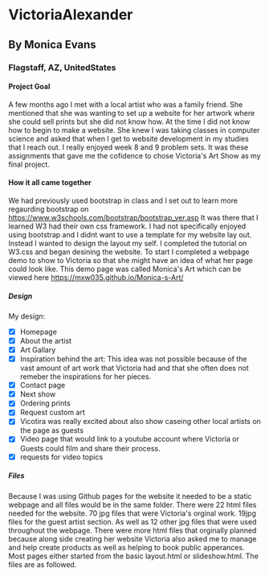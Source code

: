 # VictoriaAlexander
## By Monica Evans 
### Flagstaff, AZ, UnitedStates 

#### Project Goal 

A few months ago I met with a local artist who was a family friend. She mentioned that she was wanting to set up a
website for her artwork where she could sell prints but she did not know how.
At the time I did not know how to begin to make a website. She knew I was taking classes in computer science and asked that when I
get to website development in my studies that I reach out.
I really enjoyed week 8 and 9 problem sets. It was these assignments that gave me the cofidence to chose Victoria's Art Show as my
final project.

#### How it all came together 

We had previously used bootstrap in class and I set out to learn more regaurding bootstrap on https://www.w3schools.com/bootstrap/bootstrap_ver.asp
It was there that I learned W3 had their own css framework. I had not specifically enjoyed using bootstrap and I didnt want to
use a template for my website lay out. Instead I wanted to design the layout my self.
I completed the tutorial on W3.css and began desining the website.
To start I completed a webpage demo to show to Victoria so that she might have an idea of what her page could look like.
This demo page was called Monica's Art which can be viewed here https://mxw035.github.io/Monica-s-Art/

##### Design 

My design:
- [x] Homepage
- [x] About the artist
- [x] Art Gallary
- [x] Inspiration behind the art: This idea was not possible because of the vast amount of art work that Victoria had and that she often does not remeber the 
 inspirations for her pieces.
- [x] Contact page
- [x] Next show
- [x] Ordering prints
- [x] Request custom art
- [x] Vicotira was really excited about also show caseing other local artists on the page as guests
- [x] Video page that would link to a youtube account where Victoria or Guests could film and share their process. 
- [x] requests for video topics

##### Files 

Because I was using Github pages for the website it needed to be a static webpage and all files would be in the same folder. There were 22 html files needed for the website. 70 jpg files that were Victoria's orginal work. 19jpg files for the guest artist section. As well as 12 other jpg files that were used throughout the webpage. 
There were more html files that orginally planned because along side creating her website Victoria also asked me to manage and help create products as well as helping to book public apperances. 
Most pages either started from the basic layout.html or slideshow.html. 
The files are as followed. 


